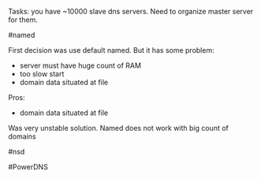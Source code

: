 Tasks: you have ~10000 slave dns servers. Need to organize master server for them. 

#named

First decision was use default named. But it has some problem:
* server must have huge count of RAM
* too slow start
* domain data situated at file

Pros:
* domain data situated at file

Was very unstable solution. Named does not work with big count of domains 

#nsd


#PowerDNS
